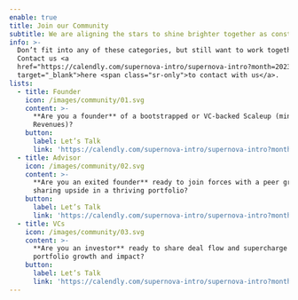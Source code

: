 ```yaml
---
enable: true
title: Join our Community
subtitle: We are aligning the stars to shine brighter together as constellations.✨
info: >-
  Don’t fit into any of these categories, but still want to work together?
  Contact us <a
  href="https://calendly.com/supernova-intro/supernova-intro?month=2023-05"
  target="_blank">here <span class="sr-only">to contact with us</a>.
lists:
  - title: Founder
    icon: /images/community/01.svg
    content: >-
      **Are you a founder** of a bootstrapped or VC-backed Scaleup (minimum $5MM
      Revenues)?
    button:
      label: Let’s Talk
      link: 'https://calendly.com/supernova-intro/supernova-intro?month=2023-05'
  - title: Advisor
    icon: /images/community/02.svg
    content: >-
      **Are you an exited founder** ready to join forces with a peer group
      sharing upside in a thriving portfolio? 
    button:
      label: Let’s Talk
      link: 'https://calendly.com/supernova-intro/supernova-intro?month=2023-05'
  - title: VCs
    icon: /images/community/03.svg
    content: >-
      **Are you an investor** ready to share deal flow and supercharge your
      portfolio growth and impact? 
    button:
      label: Let’s Talk
      link: 'https://calendly.com/supernova-intro/supernova-intro?month=2023-05'
---
```


